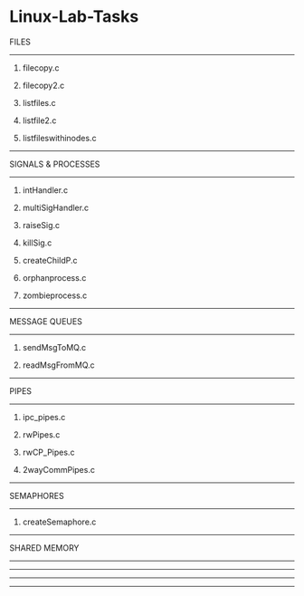 # Linux-Lab-Tasks

FILES 

_______________________________________________________

1. filecopy.c 

2. filecopy2.c

3. listfiles.c

4. listfile2.c

5. listfileswithinodes.c

_______________________________________________________

SIGNALS & PROCESSES

_______________________________________________________

1. intHandler.c

2. multiSigHandler.c

3. raiseSig.c

4. killSig.c

5. createChildP.c

6. orphanprocess.c

7. zombieprocess.c

_______________________________________________________

MESSAGE QUEUES

_______________________________________________________

1. sendMsgToMQ.c

2. readMsgFromMQ.c

_______________________________________________________

PIPES

_______________________________________________________

1. ipc_pipes.c

1. rwPipes.c

2. rwCP_Pipes.c

3. 2wayCommPipes.c

_______________________________________________________

SEMAPHORES

_______________________________________________________

1. createSemaphore.c


_______________________________________________________

SHARED MEMORY

_______________________________________________________



_______________________________________________________

****

_______________________________________________________
